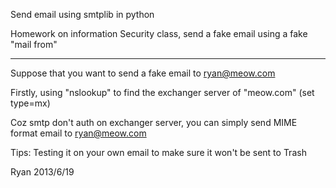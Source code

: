 Send email using smtplib in python

Homework on information Security class, send a fake email using a fake "mail from"

---------------------------------------------------------------------

Suppose that you want to send a fake email to ryan@meow.com

Firstly, using "nslookup" to find the exchanger server of "meow.com" (set type=mx)

Coz smtp don't auth on exchanger server, you can simply send MIME format email to ryan@meow.com

Tips: Testing it on your own email to make sure it won't be sent to Trash


Ryan
2013/6/19
